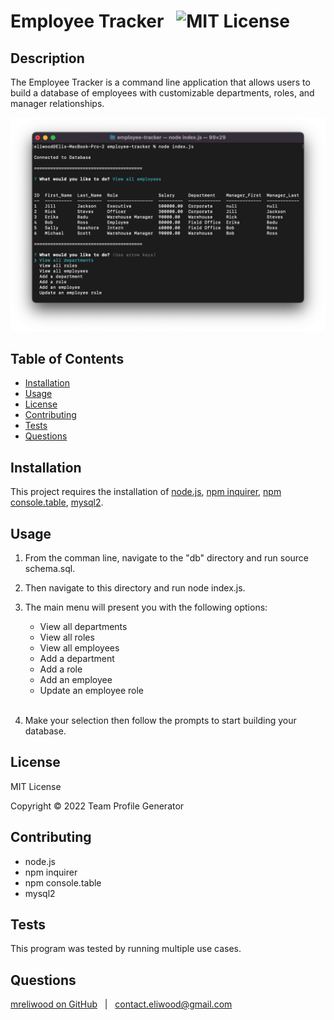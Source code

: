 # Employee Tracker &nbsp; ![MIT License](https://img.shields.io/badge/license-MIT-green)
    
## Description

The Employee Tracker is a command line application that allows users to build a database of employees with customizable departments, roles, and manager relationships.

![Screenshot of Note Taker landing page](./assets/Screen%20Shot%202022-05-01%20at%206.00.41%20PM.png)

## Table of Contents

* [Installation](#installation)
* [Usage](#usage)
* [License](#license)
* [Contributing](#contributing)
* [Tests](#tests)
* [Questions](#questions)

## Installation

This project requires the installation of [node.js](https://nodejs.org/), [npm inquirer](https://www.npmjs.com/package/inquirer), [npm console.table](https://www.npmjs.com/package/console.table), [mysql2](https://www.npmjs.com/package/mysql2).

## Usage

1. From the comman line, navigate to the "db" directory and run source schema.sql.

2. Then navigate to this directory and run node index.js.

3. The main menu will present you with the following options:
    * View all departments
    * View all roles
    * View all employees
    * Add a department
    * Add a role
    * Add an employee
    * Update an employee role
<br><br>

4. Make your selection then follow the prompts to start building your database.

## License

MIT License

Copyright &copy; 2022 Team Profile Generator

## Contributing

* node.js
* npm inquirer
* npm console.table
* mysql2

## Tests

This program was tested by running multiple use cases.

## Questions

[mreliwood on GitHub](https://github.com/mreliwood) &nbsp; | &nbsp; [contact.eliwood@gmail.com](mailto:contact.eliwood@gmail.com)